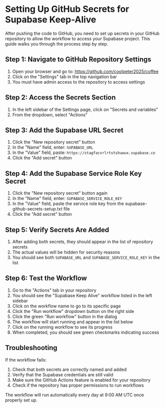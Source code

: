 # Setting Up GitHub Secrets for Supabase Keep-Alive

After pushing the code to GitHub, you need to set up secrets in your GitHub repository to allow the workflow to access your Supabase project. This guide walks you through the process step by step.

## Step 1: Navigate to GitHub Repository Settings

1. Open your browser and go to: https://github.com/coolpeter2025/coffee
2. Click on the "Settings" tab in the top navigation bar
3. You must have admin access to the repository to access settings

## Step 2: Access the Secrets Section

1. In the left sidebar of the Settings page, click on "Secrets and variables"
2. From the dropdown, select "Actions"

## Step 3: Add the Supabase URL Secret

1. Click the "New repository secret" button
2. In the "Name" field, enter: `SUPABASE_URL`
3. In the "Value" field, paste: `https://stagfacvrlrtstshuwux.supabase.co`
4. Click the "Add secret" button

## Step 4: Add the Supabase Service Role Key Secret

1. Click the "New repository secret" button again
2. In the "Name" field, enter: `SUPABASE_SERVICE_ROLE_KEY`
3. In the "Value" field, paste the service role key from the supabase-github-secrets-setup.txt file
4. Click the "Add secret" button

## Step 5: Verify Secrets Are Added

1. After adding both secrets, they should appear in the list of repository secrets
2. The actual values will be hidden for security reasons
3. You should see both `SUPABASE_URL` and `SUPABASE_SERVICE_ROLE_KEY` in the list

## Step 6: Test the Workflow

1. Go to the "Actions" tab in your repository
2. You should see the "Supabase Keep Alive" workflow listed in the left sidebar
3. Click on the workflow name to go to its specific page
4. Click the "Run workflow" dropdown button on the right side
5. Click the green "Run workflow" button in the dialog
6. The workflow will start running and appear in the list below
7. Click on the running workflow to see its progress
8. When completed, you should see green checkmarks indicating success

## Troubleshooting

If the workflow fails:

1. Check that both secrets are correctly named and added
2. Verify that the Supabase credentials are still valid
3. Make sure the GitHub Actions feature is enabled for your repository
4. Check if the repository has proper permissions to run workflows

The workflow will run automatically every day at 9:00 AM UTC once properly set up.
